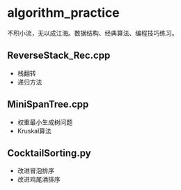 # algorithm_practice
不积小流，无以成江海。数据结构、经典算法、编程技巧练习。

## ReverseStack_Rec.cpp
- 栈翻转
- 递归方法

## MiniSpanTree.cpp
- 权重最小生成树问题
- Kruskal算法

## CocktailSorting.py
- 改进冒泡排序
- 改进鸡尾酒排序

